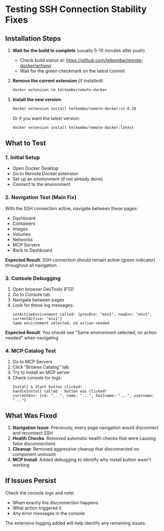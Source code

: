 # Testing SSH Connection Stability Fixes

## Installation Steps

1. **Wait for the build to complete** (usually 5-10 minutes after push)
   - Check build status at: https://github.com/telkombe/remote-docker/actions
   - Wait for the green checkmark on the latest commit

2. **Remove the current extension** (if installed):
   ```bash
   docker extension rm telkombe/remote-docker
   ```

3. **Install the new version**:
   ```bash
   docker extension install telkombe/remote-docker:v1.0.20
   ```

   Or if you want the latest version:
   ```bash
   docker extension install telkombe/remote-docker:latest
   ```

## What to Test

### 1. Initial Setup
- Open Docker Desktop
- Go to Remote Docker extension
- Set up an environment (if not already done)
- Connect to the environment

### 2. Navigation Test (Main Fix)
With the SSH connection active, navigate between these pages:
- Dashboard
- Containers  
- Images
- Volumes
- Networks
- MCP Servers
- Back to Dashboard

**Expected Result**: SSH connection should remain active (green indicator) throughout all navigation

### 3. Console Debugging
1. Open browser DevTools (F12)
2. Go to Console tab
3. Navigate between pages
4. Look for these log messages:
   ```
   setActiveEnvironment called: {prevEnv: "env1", newEnv: "env1", currentActive: "env1"}
   Same environment selected, no action needed
   ```

**Expected Result**: You should see "Same environment selected, no action needed" when navigating

### 4. MCP Catalog Test
1. Go to MCP Servers
2. Click "Browse Catalog" tab
3. Try to install an MCP server
4. Check console for logs:
   ```
   Install & Start button clicked!
   handleInstall called - button was clicked!
   currentEnv: {id: "...", name: "...", hostname: "...", username: "..."}
   ```

## What Was Fixed

1. **Navigation Issue**: Previously, every page navigation would disconnect and reconnect SSH
2. **Health Checks**: Removed automatic health checks that were causing false disconnections
3. **Cleanup**: Removed aggressive cleanup that disconnected on component unmount
4. **MCP Install**: Added debugging to identify why install button wasn't working

## If Issues Persist

Check the console logs and note:
- When exactly the disconnection happens
- What action triggered it
- Any error messages in the console

The extensive logging added will help identify any remaining issues.
